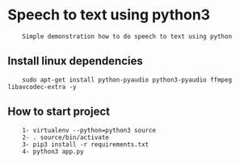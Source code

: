 # Speech to text using python3

```
    Simple demonstration how to do speech to text using python
```

## Install linux dependencies
```
    sudo apt-get install python-pyaudio python3-pyaudio ffmpeg libavcodec-extra -y
```

## How to start project
```
    1- virtualenv --python=python3 source
    2- . source/bin/activate
    3- pip3 install -r requirements.txt
    4- python3 app.py
```

